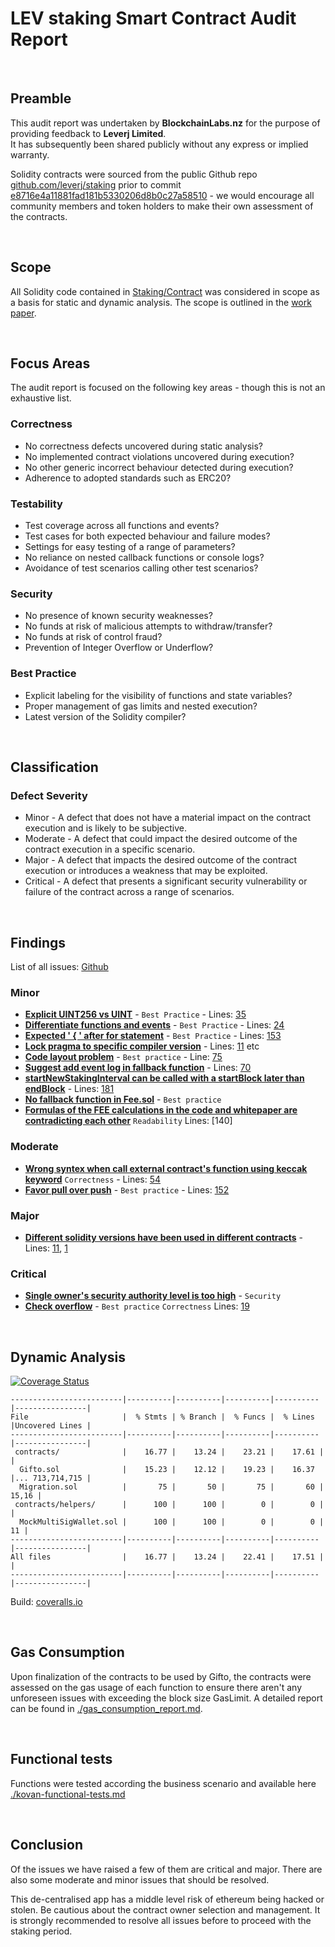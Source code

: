 # LEV staking Smart Contract Audit Report
<br>

## Preamble
This audit report was undertaken by <b>BlockchainLabs.nz</b> for the purpose of providing feedback to <b>Leverj Limited</b>. <br>It has subsequently been shared publicly without any express or implied warranty.

Solidity contracts were sourced from the public Github repo [github.com/leverj/staking](https://github.com/leverj/staking) prior to commit [e8716e4a11881fad181b5330206d8b0c27a58510](https://github.com/leverj/staking/commit/e8716e4a11881fad181b5330206d8b0c27a58510) - we would encourage all community members and token holders to make their own assessment of the contracts.

<br>

## Scope
All Solidity code contained in [Staking/Contract](https://github.com/leverj/staking/tree/master/contracts) was considered in scope as a basis for static and dynamic analysis. The scope is outlined in the [work paper](https://github.com/leverj/staking/audit/Work_paper.MD).

<br>

## Focus Areas
The audit report is focused on the following key areas - though this is not an exhaustive list.

### Correctness
- No correctness defects uncovered during static analysis?
- No implemented contract violations uncovered during execution?
- No other generic incorrect behaviour detected during execution?
- Adherence to adopted standards such as ERC20?

### Testability
- Test coverage across all functions and events?
- Test cases for both expected behaviour and failure modes?
- Settings for easy testing of a range of parameters?
- No reliance on nested callback functions or console logs?
- Avoidance of test scenarios calling other test scenarios?

### Security
- No presence of known security weaknesses?
- No funds at risk of malicious attempts to withdraw/transfer?
- No funds at risk of control fraud?
- Prevention of Integer Overflow or Underflow?

### Best Practice
- Explicit labeling for the visibility of functions and state variables?
- Proper management of gas limits and nested execution?
- Latest version of the Solidity compiler?

<br>


## Classification
### Defect Severity
- Minor - A defect that does not have a material impact on the contract execution and is likely to be subjective.
- Moderate - A defect that could impact the desired outcome of the contract execution in a specific scenario.
- Major - A defect that impacts the desired outcome of the contract execution or introduces a weakness that may be exploited.
- Critical - A defect that presents a significant security vulnerability or failure of the contract across a range of scenarios.

<br>


## Findings

List of all issues: [Github](https://github.com/tikonoff/staking-app/issues)

### Minor

- **[Explicit UINT256 vs UINT](https://github.com/tikonoff/staking-app/issues/2)** - `Best Practice` - Lines: [35](https://github.com/tikonoff/staking-app/blob/8306bb8deebe0f554e99bf4e525ea4a3f5672397/contracts/Stake.sol#L35)
- **[Differentiate functions and events](https://github.com/tikonoff/staking-app/issues/3)** - `Best Practice` - Lines: [24](https://github.com/tikonoff/staking-app/blob/8306bb8deebe0f554e99bf4e525ea4a3f5672397/contracts/Stake.sol#L24)
- **[Expected ' { ' after for statement](https://github.com/tikonoff/staking-app/issues/7)** - `Best Practice` - Lines: [153](https://github.com/tikonoff/staking-app/blob/8306bb8deebe0f554e99bf4e525ea4a3f5672397/contracts/Stake.sol#L153)
- **[Lock pragma to specific compiler version](https://github.com/tikonoff/staking-app/issues/8)** - Lines: [11](https://github.com/tikonoff/staking-app/blob/8306bb8deebe0f554e99bf4e525ea4a3f5672397/contracts/Stake.sol#L11) etc
- **[Code layout problem](https://github.com/tikonoff/staking-app/issues/12)** - `Best practice` - Line: [75](https://github.com/tikonoff/staking-app/blob/8306bb8deebe0f554e99bf4e525ea4a3f5672397/contracts/Stake.sol#L75)
- **[Suggest add event log in fallback function](https://github.com/tikonoff/staking-app/issues/10)** - Lines: [70](https://github.com/tikonoff/staking-app/blob/8306bb8deebe0f554e99bf4e525ea4a3f5672397/contracts/Stake.sol#L70)
- **[startNewStakingInterval can be called with a startBlock later than endBlock](https://github.com/tikonoff/staking-app/issues/13)** - Lines: [181](https://github.com/tikonoff/staking-app/blob/291d5a8c8bd61073d732ef0d31bf07a13ec3cd4b/contracts/Stake.sol#L181)
- **[No fallback function in Fee.sol](https://github.com/tikonoff/staking-app/issues/17)** - `Best practice`
- **[Formulas of the FEE calculations in the code and whitepaper are contradicting each other](https://github.com/tikonoff/staking-app/issues/18)** `Readability` Lines: [140]



### Moderate
- **[Wrong syntex when call external contract's function using keccak keyword](https://github.com/tikonoff/staking-app/issues/6)** `Correctness` - Lines: [54](https://github.com/tikonoff/staking-app/blob/8306bb8deebe0f554e99bf4e525ea4a3f5672397/contracts/HumanStandardToken.sol#L54)
- **[Favor pull over push](https://github.com/tikonoff/staking-app/issues/9)** - `Best practice` - Lines: [152](https://github.com/tikonoff/staking-app/blob/8306bb8deebe0f554e99bf4e525ea4a3f5672397/contracts/Stake.sol#L152)
 
### Major
- **[Different solidity versions have been used in different contracts](https://github.com/tikonoff/staking-app/issues/1)** - Lines: [11](https://github.com/tikonoff/staking-app/blob/8306bb8deebe0f554e99bf4e525ea4a3f5672397/contracts/Stake.sol#L11), [1](https://github.com/tikonoff/staking-app/blob/8306bb8deebe0f554e99bf4e525ea4a3f5672397/contracts/SafeMath.sol#L1)

### Critical
- **[Single owner's security authority level is too high](https://github.com/tikonoff/staking-app/issues/14)** - `Security`
- **[Check overflow](https://github.com/tikonoff/staking-app/issues/16)** - `Best practice` `Correctness` Lines: [19](https://github.com/tikonoff/staking-app/blob/8306bb8deebe0f554e99bf4e525ea4a3f5672397/contracts/StandardToken.sol#L19)
<br>

## Dynamic Analysis
[![Coverage Status](https://coveralls.io/repos/github/gabriel-canaan/gifto/badge.svg?branch=gabedojo)](https://coveralls.io/github/gabriel-canaan/gifto?branch=gabedojo)

```
-------------------------|----------|----------|----------|----------|----------------|
File                     |  % Stmts | % Branch |  % Funcs |  % Lines |Uncovered Lines |
-------------------------|----------|----------|----------|----------|----------------|
 contracts/              |    16.77 |    13.24 |    23.21 |    17.61 |                |
  Gifto.sol              |    15.23 |    12.12 |    19.23 |    16.37 |... 713,714,715 |
  Migration.sol          |       75 |       50 |       75 |       60 |          15,16 |
 contracts/helpers/      |      100 |      100 |        0 |        0 |                |
  MockMultiSigWallet.sol |      100 |      100 |        0 |        0 |             11 |
-------------------------|----------|----------|----------|----------|----------------|
All files                |    16.77 |    13.24 |    22.41 |    17.51 |                |
-------------------------|----------|----------|----------|----------|----------------|
```

Build: [coveralls.io](https://coveralls.io/github/gabriel-canaan/gifto)

<br>

## Gas Consumption

Upon finalization of the contracts to be used by Gifto, the contracts were assessed on the gas usage of each function to ensure there aren't any unforeseen issues with exceeding the block size GasLimit. A detailed report can be found in [./gas_consumption_report.md](https://github.com/tikonoff/gifto/blob/master/audit/gas_consumption_report.md).

<br>

## Functional tests

Functions were tested according the business scenario and available here [./kovan-functional-tests.md](https://github.com/tikonoff/gifto/blob/master/audit/kovan-functional-tests.md)

<br>


## Conclusion
Of the issues we have raised a few of them are critical and major. There are also some moderate and minor issues that should be resolved. 

This de-centralised app has a middle level risk of ethereum being hacked or stolen. Be cautious about the contract owner selection and management. It is strongly recommended to resolve all issues before to proceed with the staking period. 

<br>